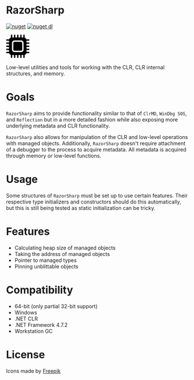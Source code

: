 # RazorSharp

[![nuget](https://img.shields.io/nuget/v/RazorSharp.svg?logo=NuGet)](https://www.nuget.org/packages/RazorSharp/)
[![nuget dl](https://img.shields.io/nuget/dt/RazorSharp.svg?logo=NuGet)](https://www.nuget.org/packages/RazorSharp/)

![Icon](https://github.com/Decimation/RazorSharp/raw/master/icon64.png)

Low-level utilities and tools for working with the CLR, CLR internal structures, and memory.

# Goals

`RazorSharp` aims to provide functionality similar to that of `ClrMD`, `WinDbg SOS`, and `Reflection` but in a more detailed fashion while also exposing more underlying metadata and CLR functionality.

`RazorSharp` also allows for manipulation of the CLR and low-level operations with managed objects. Additionally, `RazorSharp` doesn't require attachment of a debugger to the process to acquire metadata. All metadata is acquired through memory or low-level functions.

# Usage

Some structures of `RazorSharp` must be set up to use certain features. Their respective type initializers and constructors should do this automatically, but this is still being tested as static initialization can be tricky.

# Features

* Calculating heap size of managed objects
* Taking the address of managed objects
* Pointer to managed types
* Pinning unblittable objects

# Compatibility
* 64-bit (only partial 32-bit support)
* Windows
* .NET CLR
* .NET Framework 4.7.2
* Workstation GC

# License

Icons made by <a href="https://www.freepik.com/" title="Freepik">Freepik</a>
